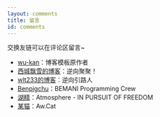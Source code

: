 ```yaml
---
layout: comments
title: 留言
id: comments
---
```

交换友链可以在评论区留言~

- [wu-kan](https://wu-kan.github.io)：博客模板原作者
- [西城飘雪的博客](https://blog.hoshi.tech/)：逆向聚聚！
- [wlt233的博客](https://tqlwsl.moe/index.php/)：逆向引路人
- [Benpigchu](https://benpigchu.com/)：BEMANI Programming Crew
- [湖精](https://blog.awa.moe)：Atmosphere - IN PURSUIT OF FREEDOM
- [某猫](https://qmqaq.top)：Aw.Cat
